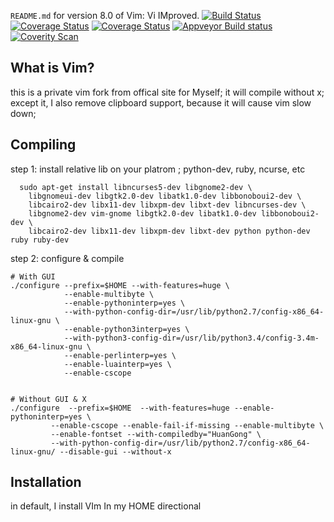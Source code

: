 `README.md` for version 8.0 of Vim: Vi IMproved.
[![Build Status](https://travis-ci.org/vim/vim.svg?branch=master)](https://travis-ci.org/vim/vim)
[![Coverage Status](https://codecov.io/gh/vim/vim/coverage.svg?branch=master)](https://codecov.io/gh/vim/vim?branch=master)
[![Coverage Status](https://coveralls.io/repos/vim/vim/badge.svg?branch=master&service=github)](https://coveralls.io/github/vim/vim?branch=master)
[![Appveyor Build status](https://ci.appveyor.com/api/projects/status/o2qht2kjm02sgghk?svg=true)](https://ci.appveyor.com/project/chrisbra/vim)
[![Coverity Scan](https://scan.coverity.com/projects/241/badge.svg)](https://scan.coverity.com/projects/vim)


## What is Vim? ##


this is a private vim fork from offical site for Myself; it will compile without x; 
except it, I also remove clipboard support, because it will cause vim  slow down;



## Compiling ##

step 1: install relative lib on your platrom ; python-dev, ruby, ncurse, etc

```
  sudo apt-get install libncurses5-dev libgnome2-dev \
    libgnomeui-dev libgtk2.0-dev libatk1.0-dev libbonoboui2-dev \
    libcairo2-dev libx11-dev libxpm-dev libxt-dev libncurses-dev \
    libgnome2-dev vim-gnome libgtk2.0-dev libatk1.0-dev libbonoboui2-dev \
    libcairo2-dev libx11-dev libxpm-dev libxt-dev python python-dev ruby ruby-dev
```

step 2: configure & compile
```
# With GUI
./configure --prefix=$HOME --with-features=huge \
            --enable-multibyte \
            --enable-pythoninterp=yes \
            --with-python-config-dir=/usr/lib/python2.7/config-x86_64-linux-gnu \
            --enable-python3interp=yes \
            --with-python3-config-dir=/usr/lib/python3.4/config-3.4m-x86_64-linux-gnu \
            --enable-perlinterp=yes \
            --enable-luainterp=yes \
            --enable-cscope 


# Without GUI & X
./configure  --prefix=$HOME  --with-features=huge --enable-pythoninterp=yes \
	     --enable-cscope --enable-fail-if-missing --enable-multibyte \
	     --enable-fontset --with-compiledby="HuanGong" \
	     --with-python-config-dir=/usr/lib/python2.7/config-x86_64-linux-gnu/ --disable-gui --without-x

```

## Installation ##

in default, I install VIm In my HOME directional


